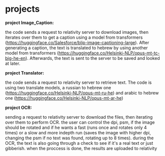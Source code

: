 # projects

**project Image_Caption:**

the code sends a request to relativity server to download images, then iterates over them
to get a caption using a model from transformers (https://huggingface.co/Salesforce/blip-image-captioning-large). 
After generating a caption, the text is translated to hebrew by using another model from
transformers (https://huggingface.co/Helsinki-NLP/opus-mt-tc-big-he-en). Afterwards, the text
is sent to the server to be saved and looked at later.


**project Translator:**

the code sends a request to relativity server to retrieve text. The code is using two translate
models, a russian to hebrew one (https://huggingface.co/Helsinki-NLP/opus-mt-ru-he) and arabic to
hebrew one (https://huggingface.co/Helsinki-NLP/opus-mt-ar-he)


**project OCR:**

sending a request to relativity server to download the files, then iterating over them to perform
OCR. the user can control the dpi, psm, if the image should be rotated and if he wants a fast 
(runs once and rotates only 4 times) or a slow and more indepth run (saves the image with higher
dpi, changing the psm if no text was found, rotating up to 8 times). during the OCR, the text
is also going through a check to see if it's a real text or just gibberish. when the proccess
is done, the results are uploaded to relativity
